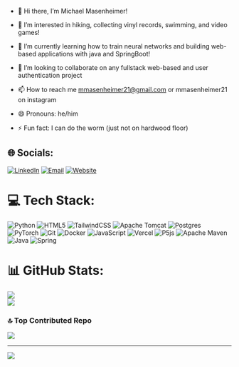 - 👋 Hi there, I’m Michael Masenheimer!

- 👀 I’m interested in hiking, collecting vinyl records, swimming, and video games!
- 🌱 I’m currently learning how to train neural networks and building web-based applications with java and SpringBoot!
- 💞️ I’m looking to collaborate on any fullstack web-based and user authentication project
- 📫 How to reach me mmasenheimer21@gmail.com or mmasenheimer21 on instagram
- 😄 Pronouns: he/him
- ⚡ Fun fact: I can do the worm (just not on hardwood floor) 

## 🌐 Socials:
[![LinkedIn](https://img.shields.io/badge/LinkedIn-%230077B5.svg?logo=linkedin&logoColor=white)](https://linkedin.com/in/mmasenheimer)
[![Email](https://img.shields.io/badge/Email-D14836?logo=gmail&logoColor=white)](mailto:mmasenheimer21@gmail.com)
[![Website](https://img.shields.io/website?url=https%3A%2F%2Fwww.mmasenheimer.com%2F&up_message=online&down_message=offline&up_color=brightgreen&down_color=red&label=Website&style=flat&logo=google-chrome&logoColor=white)](https://www.mmasenheimer.com/)

# 💻 Tech Stack:
![Python](https://img.shields.io/badge/python-3670A0?style=for-the-badge&logo=python&logoColor=ffdd54) ![HTML5](https://img.shields.io/badge/html5-%23E34F26.svg?style=for-the-badge&logo=html5&logoColor=white) ![TailwindCSS](https://img.shields.io/badge/tailwindcss-%2338B2AC.svg?style=for-the-badge&logo=tailwind-css&logoColor=white) ![Apache Tomcat](https://img.shields.io/badge/apache%20tomcat-%23F8DC75.svg?style=for-the-badge&logo=apache-tomcat&logoColor=black) ![Postgres](https://img.shields.io/badge/postgres-%23316192.svg?style=for-the-badge&logo=postgresql&logoColor=white) ![PyTorch](https://img.shields.io/badge/PyTorch-%23EE4C2C.svg?style=for-the-badge&logo=PyTorch&logoColor=white) ![Git](https://img.shields.io/badge/git-%23F05033.svg?style=for-the-badge&logo=git&logoColor=white) ![Docker](https://img.shields.io/badge/docker-%230db7ed.svg?style=for-the-badge&logo=docker&logoColor=white) ![JavaScript](https://img.shields.io/badge/javascript-%23323330.svg?style=for-the-badge&logo=javascript&logoColor=%23F7DF1E) ![Vercel](https://img.shields.io/badge/vercel-%23000000.svg?style=for-the-badge&logo=vercel&logoColor=white) ![P5js](https://img.shields.io/badge/p5.js-ED225D?style=for-the-badge&logo=p5.js&logoColor=FFFFFF) ![Apache Maven](https://img.shields.io/badge/Apache%20Maven-C71A36?style=for-the-badge&logo=Apache%20Maven&logoColor=white) ![Java](https://img.shields.io/badge/java-%23ED8B00.svg?style=for-the-badge&logo=openjdk&logoColor=white) ![Spring](https://img.shields.io/badge/spring-%236DB33F.svg?style=for-the-badge&logo=spring&logoColor=white)
# 📊 GitHub Stats:
![](https://nirzak-streak-stats.vercel.app/?user=mmasenheimer&theme=dark&hide_border=false)<br/>
![](https://github-readme-stats.vercel.app/api/top-langs/?username=mmasenheimer&theme=dark&hide_border=false&include_all_commits=true&count_private=false&layout=compact)


### 🔝 Top Contributed Repo
![](https://github-contributor-stats.vercel.app/api?username=mmasenheimer&limit=5&theme=dark&combine_all_yearly_contributions=true)

---
[![](https://visitcount.itsvg.in/api?id=mmasenheimer&icon=0&color=0)](https://visitcount.itsvg.in)

<!-- Proudly created with GPRM ( https://gprm.itsvg.in ) -->
<!---
mmasenheimer/mmasenheimer is a ✨ special ✨ repository because its `README.md` (this file) appears on your GitHub profile.
You can click the Preview link to take a look at your changes.
--->
